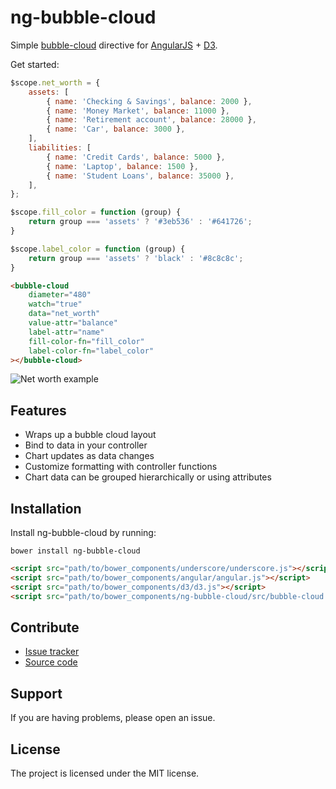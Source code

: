 ng-bubble-cloud
===============

Simple [bubble-cloud][bubble cloud] directive for [AngularJS][] + [D3][]. 

Get started:

```js
$scope.net_worth = {
    assets: [
        { name: 'Checking & Savings', balance: 2000 },
        { name: 'Money Market', balance: 11000 },
        { name: 'Retirement account', balance: 28000 },
        { name: 'Car', balance: 3000 },
    ],
	liabilities: [
        { name: 'Credit Cards', balance: 5000 },
        { name: 'Laptop', balance: 1500 },
        { name: 'Student Loans', balance: 35000 },
    ],
};

$scope.fill_color = function (group) {
    return group === 'assets' ? '#3eb536' : '#641726';
}

$scope.label_color = function (group) {
    return group === 'assets' ? 'black' : '#8c8c8c';
}
```

```html
<bubble-cloud
	diameter="480"
	watch="true"
	data="net_worth"
	value-attr="balance"
	label-attr="name"
	fill-color-fn="fill_color"
	label-color-fn="label_color"
></bubble-cloud>
```

![Net worth example][]

Features
--------

- Wraps up a bubble cloud layout
- Bind to data in your controller
- Chart updates as data changes
- Customize formatting with controller functions
- Chart data can be grouped hierarchically or using attributes


Installation
------------

Install ng-bubble-cloud by running:

	bower install ng-bubble-cloud


```html
<script src="path/to/bower_components/underscore/underscore.js"></script>
<script src="path/to/bower_components/angular/angular.js"></script>
<script src="path/to/bower_components/d3/d3.js"></script>
<script src="path/to/bower_components/ng-bubble-cloud/src/bubble-cloud.js"></script>
```


Contribute
----------

- [Issue tracker][issues]
- [Source code][source]


Support
-------

If you are having problems, please open an issue.


License
-------

The project is licensed under the MIT license.


[bubble cloud]: http://bl.ocks.org/mbostock/4063269
[AngularJS]: https://angularjs.org/
[D3]: http://d3js.org/
[Net worth example]: http://paulmelnikow.github.io/ng-bubble-cloud/net_worth.png
[issues]: https://github.com/paulmelnikow/ng-bubble-cloud/issues
[source]: https://github.com/paulmelnikow/ng-bubble-cloud

